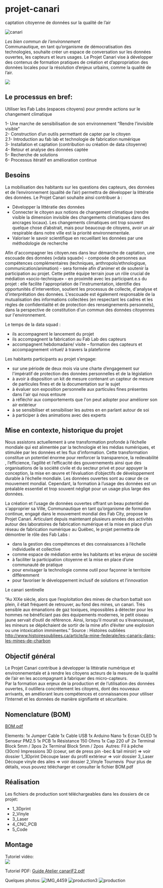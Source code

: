 # projet-canari
captation citoyenne de données sur la qualité de l’air

![canari](https://user-images.githubusercontent.com/65183668/88518769-4cc0e780-cff1-11ea-9ab4-789a533bc584.jpg)

_Les bien commun de l’environnement_  
Communautique, en tant qu’organisme de démocratisation des technologies, souhaite créer un espace de conversation sur les données ouvertes, les capteurs et leurs usages. Le Projet Canari vise à développer des contenus de formation pratiques de création et d’appropriation des données locales pour la résolution d’enjeux urbains, comme la qualité de l’air.  

[![](http://img.youtube.com/vi/Zew5YFMf60w/0.jpg)](http://www.youtube.com/watch?v=Zew5YFMf60w "Click to see our trailer")

## Le processus en bref:  
Utiliser les Fab Labs (espaces citoyens) pour prendre actions sur le changement climatique

1- Une marche de sensibilisation de son environnement  “Rendre l’invisible visible”  
2- Construction d’un outils permettant de capter par le citoyen  
  2.1- Introduction au fab lab et technologie de fabrication numérique  
3- Installation et captation (contribution ou création de data citoyenne)  
4- Retour et analyse des données captée  
5- Recherche de solutions  
6- Processus itératif en amélioration continue  

## Besoins  
La mobilisation des habitants sur les questions des capteurs, des données et de l’environnement (qualité de l’air) permettra de développer la littératie des données.
Le Projet Canari souhaite ainsi contribuer à :
* Développer la littératie des données
* Connecter le citoyen aux notions de changement climatique (rendre visible la dimension invisible des changements climatiques dans des ancrages locaux). Les changements climatiques ont trop souvent quelque chose d’abstrait, mais pour beaucoup de citoyens, avoir un air respirable dans notre ville est la priorité environnementale.
* Valoriser le savoir scientifique en recueillant les données par une méthodologie de recherche  

Afin d'accompagner les citoyen.nes dans leur démarche de captation, une escouade des données («data squad») - composée de personnes aux compétences complémentaires (techniques, anthropolo/ethnologique, communication/animation) - sera formée afin d'animer et de soutenir la participation au projet. Cette petite équipe terrain joue un rôle crucial de médiation «socio-technique» - en proximité avec les participant.e.s du projet : elle facilite l'appropriation de l'instrumentation, identifie des opportunités d'intervention, soutient les processus de collecte, d'analyse et d'interprétation des données. L'escouade est également responsable de la mutualisation des informations collectées (en respectant les cadres et les règles de confidentialité et de protection des renseignements personnels), dans la perspective de constitution d'un commun des données citoyennes sur l'environnement.  

Le temps de la data squad :  
* ils accompagnent le lancement du projet
* ils accompagnent la fabrication au Fab Lab des capteurs
* accompagnent hebdomadaire/ visite – formation des capteurs et accompagnement virtuel/ à travers la plateforme



Les habitants participants au projet s’engage:
* sur une période de deux mois via une charte d’engagement sur l'impératif de protection des données personnelles et de la législation
* à avoir à disposition un kit de mesure contenant un capteur de mesure de particules fines et de la documentation sur le sujet
* à évaluer son exposition personnelle aux particules fines présentes dans l'air qui nous entoure
* à réfléchir aux comportements que l'on peut adopter pour améliorer son air extérieur
* à se sensibiliser et sensibiliser les autres en en parlant autour de soi
* à participer à des animations avec des experts

## Mise en contexte, historique du projet
Nous assistons actuellement à une transformation profonde à l’échelle mondiale qui est alimentée par la technologie et les médias numériques, et stimulée par les données et les flux d’information. Cette transformation constitue un potentiel énorme pour renforcer la transparence, la redevabilité , l’efficience, l’agilité et l’efficacité des gouvernements ainsi que des organisations de la société civile et du secteur privé et pour appuyer la conception, la mise en œuvre et l’évaluation d’objectifs de développement durable à l’échelle mondiale. Les données ouvertes sont au cœur de ce mouvement mondial. Cependant, la formation à l’usage des données est un préalable essentiel et trop souvent négligé pour un usage plus large des données.

La création et l’usage de données ouvertes offrant un beau potentiel de s'approprier sa Ville, Communautique en tant qu’organisme de formation continue, engagé dans le mouvement mondial des Fab City, propose le Projet Canari. Articulant depuis maintenant plusieurs années des activités autour des laboratoires de fabrication numérique et la mise en place d’un réseau de fabrication numérique au Québec, le projet permettra de démontrer le rôle des Fab Labs :
* dans la gestion des compétences et des connaissances à l’échelle individuelle et collective
* comme espace de médiation entre les habitants et les enjeux de société
* à faciliter la participation citoyenne et la mise en place d’une communauté de pratique
* pour envisager la technologie comme outil pour façonner le territoire différemment
* pour favoriser le développement inclusif de solutions et l’innovation

Le canari sentinelle

“Au XIXe siècle, alors que l’exploitation des mines de charbon battait son plein, il était fréquent de retrouver, au fond des mines, un canari. Très sensible aux émanations de gaz toxiques, impossibles à détecter pour les hommes ne bénéficiant pas des équipements modernes, le petit oiseau jaune servait d’outil de référence. Ainsi, lorsqu’il mourait ou s’évanouissait, les mineurs se dépêchaient de sortir de la mine afin d’éviter une explosion ou une intoxication imminentes.” Source : Histoires oubliées http://www.histoiresoubliees.ca/article/la-mine-federale/les-canaris-dans-les-mines-de-charbon﻿

## Objectif général
Le Projet Canari contribue à développer la littératie numérique et environnementale et à rendre les citoyens acteurs de la mesure de la qualité de l’air en les accompagnant à fabriquer des micro-capteurs.  
Par la formation aux enjeux de la production et de l’utilisation des données ouvertes, il outillera concrètement les citoyens, dont des nouveaux arrivants, en améliorant leurs compétences et connaissances pour utiliser l’Internet et les données de manière signifiante et sécuritaire.  

## Nomenclature (BOM)

[BOM.pdf](https://github.com/echofab-communautique/projet-canari/files/5006105/BOM.pdf)

Elements:
1x Jumper Cable
1x Cable USB
1x Arduino Nano
1x Ecran OLED
1x Senseur PM2.5
1x PCB
1x Résistance 150 Ohms
1x Cap 220 uF
2x Terminal Block 5mm / 3pos
2x Terminal Block 5mm / 2pos
﻿
Autres:
Fil à pêche (30cm)
Impressions 3D (coeur, set de press pin -bec & tail miroir) => voir dossier 1_3Dprint
Découpe laser du profil extérieur => voir dossier 3_Laser
Découpe vinyle des ailes => voir dossier 2_Vinyle
Tournevis
﻿
Pour plus de détails, vous pouvez télécharger et consulter le fichier BOM.pdf

## Réalisation  

Les fichiers de production sont téléchargeables dans les dossiers de ce projet:  
* 1_3Dprint  
* 2_Vinyle  
* 3_Laser  
* 4_CNC_PCB
* 5_Code

## Montage  

Tutoriel vidéo:  
[![](http://img.youtube.com/vi/UymSCfy-eLw/0.jpg)](http://www.youtube.com/watch?v=UymSCfy-eLw "")


Tutoriel PDF:
[Guide Atelier canariF2.pdf](https://github.com/echofab-communautique/projet-canari/files/5026637/Guide.Atelier.canariF2.pdf)

Quelques photos:
![IMG_4459](https://user-images.githubusercontent.com/65183668/89019501-aab93c00-d31d-11ea-828e-dc588553d5dd.JPG)
![production3](https://user-images.githubusercontent.com/65183668/88374768-9cf23c80-cd9a-11ea-9560-c96102b47028.png)
![production](https://user-images.githubusercontent.com/65183668/88374770-9ebc0000-cd9a-11ea-9215-9414950eca64.jpg)
